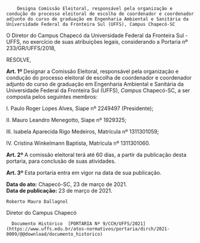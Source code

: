         Designa Comissão Eleitoral, responsável pela organização e condução do processo eleitoral de escolha de coordenador e coordenador adjunto do curso de graduação em Engenharia Ambiental e Sanitária da Universidade Federal da Fronteira Sul (UFFS), Campus Chapecó-SC  

O Diretor do Campus Chapecó da Universidade Federal da Fronteira Sul - UFFS, no exercício de suas atribuições legais, considerando a Portaria nº 233/GR/UFFS/2018,

  

 RESOLVE,

  

 **Art. 1º** Designar a Comissão Eleitoral, responsável pela organização e condução do processo eleitoral de escolha de coordenador e coordenador adjunto do curso de graduação em Engenharia Ambiental e Sanitária da Universidade Federal da Fronteira Sul (UFFS), *Campus* Chapecó-SC, a ser composta pelos seguintes membros:

  

 I. Paulo Roger Lopes Alves, Siape nº 2249497 (Presidente);

 II. Mauro Leandro Menegotto, Siape nº 1929325;

 III. Isabela Aparecida Rigo Medeiros, Matrícula nº 1311301059;

 IV. Cristina Winkelmann Baptista, Matrícula nº 1311301060.

  

 **Art. 2º** A comissão eleitoral terá até 60 dias, a partir da publicação desta portaria, para conclusão de suas atividades.

  

 **Art. 3º** Esta portaria entra em vigor na data de sua publicação.

   **Data do ato:** Chapecó-SC, 23 de março de 2021.   
 **Data de publicação:**  23 de março de 2021. 

    Roberto Mauro Dallagnol   
 Diretor do Campus Chapecó 

      Documento Histórico  [PORTARIA Nº 9/CCH/UFFS/2021](https://www.uffs.edu.br/atos-normativos/portaria/dirch/2021-0009/@@download/documento_historico)     
      